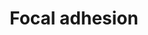---
annotations:
- id: PW:0000648
  parent: signaling pathway
  type: Pathway Ontology
  value: cell adhesion signaling pathway
authors:
- Mkutmon
- Eweitz
citedin:
- link: 10.1016/j.anireprosci.2024.107449
  title: Simple method for isolation and culture of primary buffalo (Bubalus bubalis)
    endometrial epithelial cells (pBuEECs) and its characterization using high throughput
    proteomics approach (2024)
description: 'Cell-matrix adhesions play essential roles in important biological processes
  including cell motility, cell proliferation, cell differentiation, regulation of
  gene expression and cell survival. At the cell-extracellular matrix contact points,
  specialized structures are formed and termed focal adhesions, where bundles of actin
  filaments are anchored to transmembrane receptors of the integrin family through
  a multi-molecular complex of junctional plaque proteins. Some of the constituents
  of focal adhesions participate in the structural link between membrane receptors
  and the actin cytoskeleton, while others are signalling molecules, including different
  protein kinases and phosphatases, their substrates, and various adapter proteins.
  Integrin signaling is dependent upon the non-receptor tyrosine kinase activities
  of the FAK and src proteins as well as the adaptor protein functions of FAK, src
  and Shc to initiate downstream signaling events. These signalling events culminate
  in reorganization of the actin cytoskeleton; a prerequisite for changes in cell
  shape and motility, and gene expression. Similar morphological alterations and modulation
  of gene expression are initiated by the binding of growth factors to their respective
  receptors, emphasizing the considerable crosstalk between adhesion- and growth factor-mediated
  signalling.  Source: KEGG http://www.genome.jp/kegg/pathway/hsa/hsa04510.html'
last-edited: 2021-05-21
organisms:
- Bos taurus
redirect_from:
- /index.php/Pathway:WP3197
- /instance/WP3197
- /instance/WP3197_r117515
revision: r117515
schema-jsonld:
- '@context': https://schema.org/
  '@id': https://wikipathways.github.io/pathways/WP3197.html
  '@type': Dataset
  creator:
    '@type': Organization
    name: WikiPathways
  description: 'Cell-matrix adhesions play essential roles in important biological
    processes including cell motility, cell proliferation, cell differentiation, regulation
    of gene expression and cell survival. At the cell-extracellular matrix contact
    points, specialized structures are formed and termed focal adhesions, where bundles
    of actin filaments are anchored to transmembrane receptors of the integrin family
    through a multi-molecular complex of junctional plaque proteins. Some of the constituents
    of focal adhesions participate in the structural link between membrane receptors
    and the actin cytoskeleton, while others are signalling molecules, including different
    protein kinases and phosphatases, their substrates, and various adapter proteins.
    Integrin signaling is dependent upon the non-receptor tyrosine kinase activities
    of the FAK and src proteins as well as the adaptor protein functions of FAK, src
    and Shc to initiate downstream signaling events. These signalling events culminate
    in reorganization of the actin cytoskeleton; a prerequisite for changes in cell
    shape and motility, and gene expression. Similar morphological alterations and
    modulation of gene expression are initiated by the binding of growth factors to
    their respective receptors, emphasizing the considerable crosstalk between adhesion-
    and growth factor-mediated signalling.  Source: KEGG http://www.genome.jp/kegg/pathway/hsa/hsa04510.html'
  keywords:
  - ACTB
  - ACTG1
  - ACTN1
  - AKT1
  - AKT2
  - AKT3
  - ARAF
  - ARHGAP5
  - BAD
  - BCAR1
  - BCL2
  - BIRC2
  - BIRC3
  - BLK
  - BRAF
  - C-MET
  - CAPN1
  - CAV1
  - CAV2
  - CAV3
  - CCND1
  - CCND2
  - CCND3
  - CDC42
  - CHAD
  - COL11A1
  - COL11A2
  - COL1A1
  - COL1A2
  - COL2A1
  - COL3A1
  - COL4A1
  - COL4A2
  - COL4A4
  - COL4A6
  - COL5A1
  - COL5A2
  - COL5A3
  - COL6A2
  - COMP
  - CRK
  - CTNNB1
  - DIAPH1
  - DOCK1
  - EGFR
  - ELK1
  - ERBB2
  - FGR
  - FIGF
  - FLNA
  - FLT1
  - FN1
  - FYN
  - GRB2
  - GSK3B
  - HCK
  - HGF
  - HRAS
  - IBSP
  - IGF-I
  - IGF1R
  - ILK
  - INTB3
  - ITGA10
  - ITGA11
  - ITGA2
  - ITGA2B
  - ITGA3
  - ITGA4
  - ITGA5
  - ITGA6
  - ITGA7
  - ITGA8
  - ITGA9
  - ITGAD
  - ITGAE
  - ITGAL
  - ITGAM
  - ITGAV
  - ITGB1
  - ITGB2
  - ITGB4
  - ITGB5
  - ITGB6
  - ITGB7
  - ITGB8
  - JUN
  - KDR
  - LAMA1
  - LAMA2
  - LAMA3
  - LAMA4
  - LAMA5
  - LAMB1
  - LAMB3
  - LAMC1
  - LAMC2
  - MAP2K1
  - MAP2K2
  - MAP2K3
  - MAP2K5
  - MAP2K6
  - MAPK1
  - MAPK12
  - MAPK4
  - MAPK6
  - MAPK7
  - MAPK8
  - MAPK9
  - MYL6
  - MYLK
  - MYLK2
  - PAK1
  - PAK2
  - PAK3
  - PAK4
  - PAK6
  - PAK7
  - PARVB
  - PDGFA
  - PDGFB
  - PDGFC
  - PDGFD
  - PDGFRA
  - PDGFRB
  - PDPK1
  - PELO
  - PGF
  - PIK3CA
  - PIK3CB
  - PIK3CD
  - PIK3CG
  - PIK3R1
  - PIK3R4
  - PIK3R5
  - PIP5K1C
  - PPP1R12A
  - PTEN
  - PTK2
  - PTK6
  - PXN
  - RAC1
  - RAC2
  - RAC3
  - RAF1
  - RAP1A
  - RAP1B
  - RAPGEF1
  - RELN
  - RHOA
  - RHOB
  - ROCK1
  - ROCK2
  - SHC1
  - SHC3
  - SOS1
  - SPP1
  - SRC
  - SRMS
  - STYK1
  - TESK2
  - THBS1
  - THBS2
  - THBS3
  - THBS4
  - TLN1
  - TNC
  - TNK1
  - TNK2
  - TNN
  - TNR
  - TNXB
  - TXK
  - VASP
  - VAV1
  - VCL
  - VEGFA
  - VEGFB
  - VEGFC
  - VTN
  - VWF
  - ZYX
  license: CC0
  name: Focal adhesion
seo: CreativeWork
title: Focal adhesion
wpid: WP3197
---